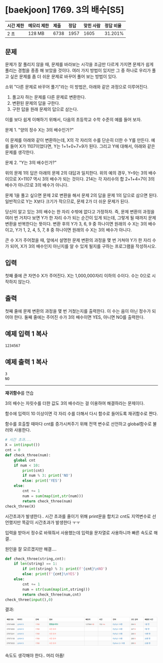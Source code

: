# [baekjoon] 1769. 3의 배수[S5]

| 시간 제한 | 메모리 제한 | 제출 | 정답 | 맞힌 사람 | 정답 비율 |
| :-------- | :---------- | :--- | :--- | :-------- | :-------- |
| 2 초      | 128 MB      | 6738 | 1957 | 1605      | 31.201%   |

## 문제

문제가 잘 풀리지 않을 때, 문제를 바라보는 시각을 조금만 다르게 가지면 문제가 쉽게 풀리는 경험을 종종 해 보았을 것이다. 여러 가지 방법이 있지만 그 중 하나로 우리가 풀고 싶은 문제를 좀 더 쉬운 문제로 바꾸어 풀어 보는 방법이 있다.

소위 "다른 문제로 바꾸어 풀기"라는 이 방법은, 아래와 같은 과정으로 이루어진다.

1. 풀고자 하는 문제를 다른 문제로 변환한다.
2. 변환된 문제의 답을 구한다.
3. 구한 답을 원래 문제의 답으로 삼는다.

이를 보다 쉽게 이해하기 위해서, 다음의 초등학교 수학 수준의 예를 들어 보자.

문제 1. "양의 정수 X는 3의 배수인가?"

이 문제를 아래와 같이 변환하는데, X의 각 자리의 수를 단순히 더한 수 Y를 만든다. 예를 들어 X가 1107이었다면, Y는 1+1+0+7=9가 된다. 그리고 Y에 대해서, 아래와 같은 문제를 생각한다.

문제 2. "Y는 3의 배수인가?"

위의 문제 1의 답은 아래의 문제 2의 대답과 일치한다. 위의 예의 경우, Y=9는 3의 배수이므로 X=1107 역시 3의 배수가 되는 것이다. 214는 각 자리수의 합 2+1+4=7이 3의 배수가 아니므로 3의 배수가 아니다.

문제 1을 풀고 싶으면 문제 2로 변환을 해서 문제 2의 답을 문제 1의 답으로 삼으면 된다. 일반적으로 Y는 X보다 크기가 작으므로, 문제 2가 더 쉬운 문제가 된다.

당신이 알고 있는 3의 배수는 한 자리 수밖에 없다고 가정하자. 즉, 문제 변환의 과정을 여러 번 거치다 보면 Y가 한 자리 수가 되는 순간이 있게 되는데, 그렇게 될 때까지 문제 변환을 반복한다는 뜻이다. 변환 후의 Y가 3, 6, 9 중 하나이면 원래의 수 X는 3의 배수이고, Y가 1, 2, 4, 5, 7, 8 중 하나이면 원래의 수 X는 3의 배수가 아니다.

큰 수 X가 주어졌을 때, 앞에서 설명한 문제 변환의 과정을 몇 번 거쳐야 Y가 한 자리 수가 되어, X가 3의 배수인지 아닌지를 알 수 있게 될지를 구하는 프로그램을 작성하시오.

## 입력

첫째 줄에 큰 자연수 X가 주어진다. X는 1,000,000자리 이하의 수이다. 수는 0으로 시작하지 않는다.

## 출력

첫째 줄에 문제 변환의 과정을 몇 번 거쳤는지를 출력한다. 이 수는 음이 아닌 정수가 되어야 한다. 둘째 줄에는 주어진 수가 3의 배수이면 YES, 아니면 NO를 출력한다.

## 예제 입력 1 복사

```
1234567
```

## 예제 출력 1 복사

```
3
NO
```

---

**재귀함수**를 연습

3의 배수는 자릿수를 더한 값도 3의 배수라는 걸 이용하여 해결하라는 문제이다. 

함수에 입력이 10 이상이면 각 자리 수를 더해서 다시 함수로 들어도록 재귀함수로 짠다.

함수를 호출할 때마다 cnt를 증가시켜주기 위해 전역 변수로 선언하고 global함수로 불러와 사용한다.

```python
# 시간 초과...
X = int(input())
cnt = 0
def check_three(num):
    global cnt
    if num < 10:
        print(cnt)
        if num % 3: print('NO')
        else: print('YES')
    else: 
        cnt += 1
        num = sum(map(int,str(num)))
        return check_three(num) 
check_three(X)
```

시간초과가 발생한다.. 시간 초과를 줄이기 위해 print문을 합치고 cnt도 지역변수로 선언했지만 똑같이 시간초과가 발생한다 ㅜㅜ

입력을 받아서 정수로 바꿔줘서 사용했는데 입력을 문자열로 사용하니까 빠른 속도로 해결..

원인을 잘 모르겠지만 해결....

```python
def check_three(string,cnt):
    if len(string) == 1:
        if int(string) % 3: print(f'{cnt}\nNO')
        else: print(f'{cnt}\nYES')
    else: 
        cnt += 1
        num = str(sum(map(int,string)))
        return check_three(num,cnt) 
check_three(input(),0)
```



결과:

![image-20220120221817251](S5_1769.assets/image-20220120221817251.png)



속도도 생각해야 한다.. 머리 아픔!